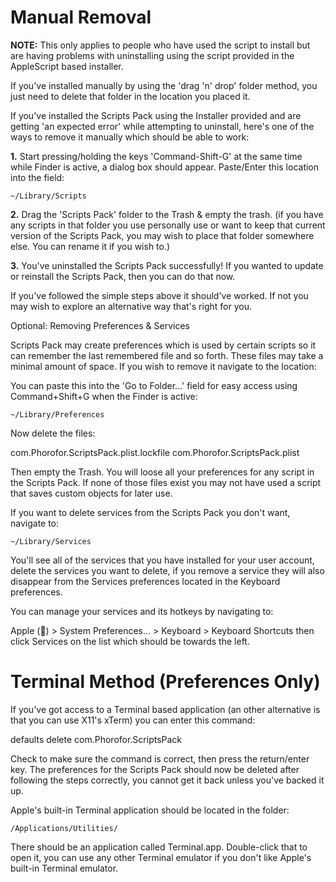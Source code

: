 # Manual Removal

**NOTE:** This only applies to people who have used the script to install but are having problems with uninstalling using the script provided in the AppleScript based installer. 

If you've installed manually by using the 'drag 'n' drop' folder method, you just need to delete that folder in the location you placed it.

If you've installed the Scripts Pack using the Installer provided and are getting 'an expected error' while attempting to uninstall, here's one of the ways to remove it manually which should be able to work:

**1.** Start pressing/holding the keys 'Command-Shift-G' at the same time while Finder is active, a dialog box should appear. Paste/Enter this location into the field:

``~/Library/Scripts``

**2.** Drag the 'Scripts Pack' folder to the Trash & empty the trash. (if you have any scripts in that folder you use personally use or want to keep that current version of the Scripts Pack, you may wish to place that folder somewhere else. You can rename it if you wish to.)

**3.** You've uninstalled the Scripts Pack successfully! If you wanted to update or reinstall the Scripts Pack, then you can do that now.

If you've followed the simple steps above it should've worked. If not you may wish to explore an alternative way that's right for you.

Optional: Removing Preferences & Services

Scripts Pack may create preferences which is used by certain scripts so it can remember the last remembered file and so forth. These files may take a minimal amount of space. If you wish to remove it navigate to the location:

You can paste this into the 'Go to Folder…' field for easy access using Command+Shift+G when the Finder is active:

``~/Library/Preferences``

Now delete the files:

com.Phorofor.ScriptsPack.plist.lockfile
com.Phorofor.ScriptsPack.plist

Then empty the Trash. You will loose all your preferences for any script in the Scripts Pack. If none of those files exist you may not have used a script that saves custom objects for later use.

If you want to delete services from the Scripts Pack you don't want, navigate to:

``~/Library/Services``

You'll see all of the services that you have installed for your user account, delete the services you want to delete, if you remove a service they will also disappear from the Services preferences located in the Keyboard preferences.

You can manage your services and its hotkeys by navigating to:

Apple () > System Preferences… > Keyboard > Keyboard Shortcuts
then click Services on the list which should be towards the left.


# Terminal Method (Preferences Only)

If you've got access to a Terminal based application (an other alternative is that you can use X11's xTerm) you can enter this command:

defaults delete com.Phorofor.ScriptsPack

Check to make sure the command is correct, then press the return/enter key. The preferences for the Scripts Pack should now be deleted after following the steps correctly, you cannot get it back unless you've backed it up.

Apple's built-in Terminal application should be located in the folder:

``/Applications/Utilities/``

There should be an application called Terminal.app. Double-click that to open it, you can use any other Terminal emulator if you don't like Apple's built-in Terminal emulator.
